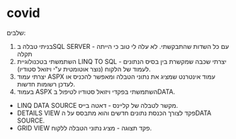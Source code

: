 # covid
שלבים:
1. בניתי טבלה בSQL SERVER - עם כל השדות שהתבקשתי. לא עלה לי טוב כי הייתה תקלה
2. השתמשתי בטכנולוגיית LINQ TO SQL - יצרתי שכבה שמקשרת בין בסיס הנתונים לעמוד של הלקוח (נוצר אוטומטית ע"י ויזואל סטודיו).
3. יצרתי עמוד ASPX עמוד אינטרנט שמציג את נתוני הטבלה ומאפשר להכניס או לעדכן רשומות חדשות.
4. בעמוד ASPX השתמשתי בפקדי ויזואל סטודיו לטיפול בDATA.
 - LINQ DATA SOURCE מקשר לטבלה של קליינס - דאטה בייס.
 - DETAILS VIEW פקד לצורך הכנסת נתונים חדשים והוא מתבסס על הDATA SOURCE.
 - GRID VIEW פקד תצוגה - מציג נתוני הטבלה ללקוח.
